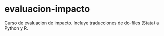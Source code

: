 # evaluacion-impacto
Curso de evaluacion de impacto. Incluye traducciones de do-files (Stata) a Python y R.
